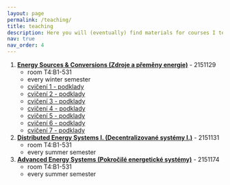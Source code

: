 ```yaml
---
layout: page
permalink: /teaching/
title: teaching
description: Here you will (eventually) find materials for courses I teach at the Department of Energy Engineering, CTU FME.
nav: true
nav_order: 4
---
```

1. **[Energy Sources &amp; Conversions (Zdroje a přeměny energie)](https://kos.fs.cvut.cz/synopsis/2151129)** - 2151129
   * room T4:B1-531
   * every winter semester
   * [cvičení 1 - podklady](https://campuscvut-my.sharepoint.com/:b:/g/personal/spaleja1_cvut_cz/EUyOf9i6kU1Cirgnhp2WczcBelEmBuTgJwfgCDBKDVJqdg?e=wyOsu1)
   * [cvičení 2 - podklady](https://campuscvut-my.sharepoint.com/:p:/g/personal/spaleja1_cvut_cz/EddQgvyNOlNFvGt4wmHNYXcBQhoAqAqUpebPVnqN6u4NVQ?e=QCOsAm)
   * [cvičení 3 - podklady](https://campuscvut-my.sharepoint.com/:p:/g/personal/spaleja1_cvut_cz/ESCO33sJOhZAkbiZO0SgSo4Bc1v0g35UH65WP4Ztff6Quw?e=Pqf6eh)
   * [cvičení 4 - podklady](https://campuscvut-my.sharepoint.com/:b:/g/personal/spaleja1_cvut_cz/EQygkJiyeMNPtDKw8DV6PqkByEpEvU7cdT_Ozm2MeAPkUQ?e=46IxNP)
   * [cvičení 5 - podklady](https://campuscvut-my.sharepoint.com/:b:/g/personal/spaleja1_cvut_cz/EWHgenlmRBlMnwPTE5PXoIgBSgeeKzX9eUIxPGV4SsaXlA?e=nUErtJ)
   * [cvičení 6 - podklady](https://campuscvut-my.sharepoint.com/:p:/g/personal/spaleja1_cvut_cz/ETBTq7FqJxlMjQyagYZ1i54BXsG6xShkdH-0ktncf9S0Fw?e=Y20dVZ)
   * [cvičení 7 - podklady](https://campuscvut-my.sharepoint.com/:b:/g/personal/spaleja1_cvut_cz/Eeem7kmDzM9Jg7QnGphpHrQBvmRl2BfjHpjjjQyAS2d4fA?e=rz3D66)
2. **[Distributed Energy Systems I. (Decentralizované systémy I.)](https://kos.fs.cvut.cz/synopsis/2151133)** - 2151131
   * room T4:B1-531
   * every summer semester
3. **[Advanced Energy Systems (Pokročilé energetické systémy)](https://kos.fs.cvut.cz/synopsis/2151174)** - 2151174
   * room T4:B1-531
   * every summer semester
